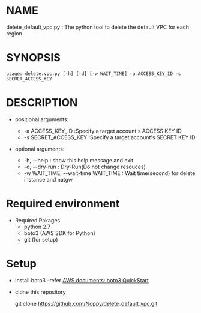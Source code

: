 # NAME
delete_default_vpc.py : The python tool to delete the default VPC for each region
# SYNOPSIS
    usage: delete.vpc.py [-h] [-d] [-w WAIT_TIME] -a ACCESS_KEY_ID -s SECRET_ACCESS_KEY 

# DESCRIPTION
- positional arguments:
    - -a ACCESS_KEY_ID     :Specify a target account's ACCESS KEY ID
    - -s SECRET_ACCESS_KEY :Specify a target account's SECRET KEY ID
    
- optional arguments:  
    - -h, --help : show this help message and exit  
    - -d, --dry-run : Dry-Run(Do not change resouces)
    - -w WAIT_TIME, --wait-time WAIT_TIME : Wait time(second) for delete instance and natgw
# Required environment
- Required Pakages
    - python 2.7
    - boto3 (AWS SDK for Python)
    - git (for setup)
# Setup
- install boto3
    -refer [AWS documents: boto3 QuickStart](https://boto3.amazonaws.com/v1/documentation/api/latest/guide/quickstart.html)
- clone this repository

    git clone https://github.com/Noppy/delete_default_vpc.git
